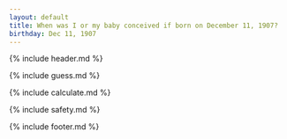 ```yaml
---
layout: default
title: When was I or my baby conceived if born on December 11, 1907?
birthday: Dec 11, 1907
---
```


{% include header.md %}

{% include guess.md %}

{% include calculate.md %}

{% include safety.md %}

{% include footer.md %}




